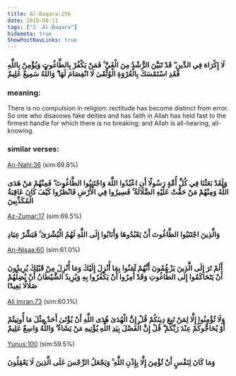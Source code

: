 ```yaml
---
title: Al-Baqara:256
date: 2019-08-11
tags: ["2 .Al-Baqara"]
hidemeta: true 
ShowPostNavLinks: true 
---
```

### لَا إِكْرَاهَ فِي الدِّينِ ۖ قَدْ تَبَيَّنَ الرُّشْدُ مِنَ الْغَيِّ ۚ فَمَنْ يَكْفُرْ بِالطَّاغُوتِ وَيُؤْمِنْ بِاللَّهِ فَقَدِ اسْتَمْسَكَ بِالْعُرْوَةِ الْوُثْقَىٰ لَا انْفِصَامَ لَهَا ۗ وَاللَّهُ سَمِيعٌ عَلِيمٌ
### meaning: 
There is no compulsion in religion: rectitude has become distinct from error. So one who disavows fake deities and has faith in Allah has held fast to the firmest handle for which there is no breaking; and Allah is all-hearing, all-knowing.
### similar verses: 

[An-Nahl:36](/16/36) (sim:69.8%)

### وَلَقَدْ بَعَثْنَا فِي كُلِّ أُمَّةٍ رَسُولًا أَنِ اعْبُدُوا اللَّهَ وَاجْتَنِبُوا الطَّاغُوتَ ۖ فَمِنْهُمْ مَنْ هَدَى اللَّهُ وَمِنْهُمْ مَنْ حَقَّتْ عَلَيْهِ الضَّلَالَةُ ۚ فَسِيرُوا فِي الْأَرْضِ فَانْظُرُوا كَيْفَ كَانَ عَاقِبَةُ الْمُكَذِّبِينَ

[Az-Zumar:17](/39/17) (sim:69.5%)

### وَالَّذِينَ اجْتَنَبُوا الطَّاغُوتَ أَنْ يَعْبُدُوهَا وَأَنَابُوا إِلَى اللَّهِ لَهُمُ الْبُشْرَىٰ ۚ فَبَشِّرْ عِبَادِ

[An-Nisaa:60](/4/60) (sim:61.0%)

### أَلَمْ تَرَ إِلَى الَّذِينَ يَزْعُمُونَ أَنَّهُمْ آمَنُوا بِمَا أُنْزِلَ إِلَيْكَ وَمَا أُنْزِلَ مِنْ قَبْلِكَ يُرِيدُونَ أَنْ يَتَحَاكَمُوا إِلَى الطَّاغُوتِ وَقَدْ أُمِرُوا أَنْ يَكْفُرُوا بِهِ وَيُرِيدُ الشَّيْطَانُ أَنْ يُضِلَّهُمْ ضَلَالًا بَعِيدًا

[Ali Imran:73](/3/73) (sim:60.1%)

### وَلَا تُؤْمِنُوا إِلَّا لِمَنْ تَبِعَ دِينَكُمْ قُلْ إِنَّ الْهُدَىٰ هُدَى اللَّهِ أَنْ يُؤْتَىٰ أَحَدٌ مِثْلَ مَا أُوتِيتُمْ أَوْ يُحَاجُّوكُمْ عِنْدَ رَبِّكُمْ ۗ قُلْ إِنَّ الْفَضْلَ بِيَدِ اللَّهِ يُؤْتِيهِ مَنْ يَشَاءُ ۗ وَاللَّهُ وَاسِعٌ عَلِيمٌ

[Yunus:100](/10/100) (sim:59.5%)

### وَمَا كَانَ لِنَفْسٍ أَنْ تُؤْمِنَ إِلَّا بِإِذْنِ اللَّهِ ۚ وَيَجْعَلُ الرِّجْسَ عَلَى الَّذِينَ لَا يَعْقِلُونَ
